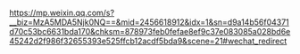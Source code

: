 https://mp.weixin.qq.com/s?__biz=MzA5MDA5Njk0NQ==&mid=2456618912&idx=1&sn=d9a14b56f04371d70c53bc6631bda170&chksm=878973feb0fefae8ef9c37e083085a028bd6e45242d2f986f32655393e525ffcb12acdf5bda9&scene=21#wechat_redirect


